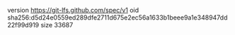 version https://git-lfs.github.com/spec/v1
oid sha256:d5d24e0559ed289dfe2711d675e2ec56a1633b1beee9a1e348947dd22f99d919
size 33687
